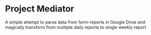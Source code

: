 # Project Mediator


A simple attempt to parse data from form-reports in Google Drive and magically transform from multiple daily reports to single weekly report
